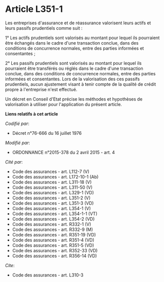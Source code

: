 # Article L351-1

Les entreprises d'assurance et de réassurance valorisent leurs actifs et leurs passifs prudentiels comme suit : 

1° Les actifs prudentiels sont valorisés au montant pour lequel ils pourraient être échangés dans le cadre d'une transaction
conclue, dans des conditions de concurrence normales, entre des parties informées et consentantes ; 

2° Les passifs prudentiels sont valorisés au montant pour lequel ils pourraient être transférés ou réglés dans le cadre d'une
transaction conclue, dans des conditions de concurrence normales, entre des parties informées et consentantes. Lors de la
valorisation des ces passifs prudentiels, aucun ajustement visant à tenir compte de la qualité de crédit propre à
l'entreprise n'est effectué. 

Un décret en Conseil d'Etat précise les méthodes et hypothèses de valorisation à utiliser pour l'application du présent
article.

**Liens relatifs à cet article**

_Codifié par_:

  - Décret n°76-666 du 16 juillet 1976

_Modifié par_:

  - ORDONNANCE n°2015-378 du 2 avril 2015 - art. 4

_Cité par_:

  - Code des assurances - art. L112-7 (V)
  - Code des assurances - art. L172-10-1 (Ab)
  - Code des assurances - art. L311-18 (V)
  - Code des assurances - art. L311-50 (V)
  - Code des assurances - art. L329-1 (VD)
  - Code des assurances - art. L351-2 (V)
  - Code des assurances - art. L351-3 (VD)
  - Code des assurances - art. L354-1 (V)
  - Code des assurances - art. L354-1-1 (VT)
  - Code des assurances - art. L354-2 (VD)
  - Code des assurances - art. R332-1 (V)
  - Code des assurances - art. R332-9 (M)
  - Code des assurances - art. R351-19 (VD)
  - Code des assurances - art. R351-4 (VD)
  - Code des assurances - art. R351-5 (VD)
  - Code des assurances - art. R352-33 (VD)
  - Code des assurances - art. R356-14 (VD)

_Cite_:

  - Code des assurances - art. L310-3
